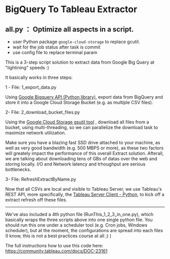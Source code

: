 # BigQuery To Tableau Extractor


## all.py  ： Optimize all aspects in a script.
* user  Python package `google-cloud-storage` to replace gcutil.
* wait for  the job  status after task is commit 
* use config file  to replace terminal param 










This is a 3-step script solution to extract data from Google Big Query at "lightining" speeds :)

It basically works in three steps:

1 - File: 1_export_data.py

Using [Google Bigquery API (Python library)](https://cloud.google.com/bigquery/docs/quickstarts/quickstart-client-libraries), export data from BigQuery and store it into a Google Cloud Storage Bucket (e.g. as multiple CSV files).

2- File: 2_download_bucket_files.py
 
Using the [Google Cloud Storage gsutil tool](https://cloud.google.com/storage/docs/gsutil) , download all files from a bucket, using multi-threading, so we can parallelize the download task to maximize network utilization. 

Make sure you have a blazing fast SSD drive attached to your machine, as well as very good bandwidth (e.g. 500 MBPS or more), as these two factors will greately impact the performance of this overall Extract solution. Afterall, we are talking about downloading tens of GBs of datas over the web and storing locally. I/O and Network latency and trhoughput are serious bottlenecks.

3- File: RefreshExtractByName.py

Now that all CSVs are local and visible to Tableau Server, we use Tableau's REST API, more specifically, the [Tableau Server Client - Python](https://tableau.github.io/server-client-python/#), to kick off a extract refresh off these files.

----

We've also included a 4th python file (RunThis_1_2_3_in_one.py), which basically wraps the three scripts above into one single python file. You should run this one under a scheduler tool (e.g. Cron jobs, Windows scheduler), but at the moment, the configurations are spread into each files (I know, this is not a best practices course at all ;) )

The full instructions how to use this code here: https://community.tableau.com/docs/DOC-23161
